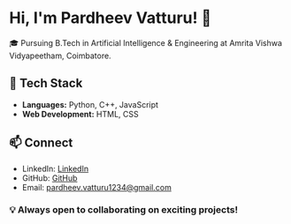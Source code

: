 # Hi, I'm Pardheev Vatturu! 👋

🎓 Pursuing B.Tech in Artificial Intelligence & Engineering at Amrita Vishwa Vidyapeetham, Coimbatore.

## 🚀 Tech Stack

- **Languages:** Python, C++, JavaScript
- **Web Development:** HTML, CSS

## 📫 Connect

- LinkedIn: [LinkedIn](https://www.linkedin.com/in/pardheev-vatturu-863399284/)
- GitHub: [GitHub](https://github.com/p-art-dheev)
- Email: [pardheev.vatturu1234@gmail.com](mailto:pardheev.vatturu1234@gmail.com)

### 💡 Always open to collaborating on exciting projects!
